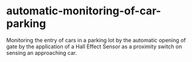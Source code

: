 # automatic-monitoring-of-car-parking
Monitoring the entry of cars in a parking lot by the automatic opening of gate by the application of a Hall Effect Sensor as a proximity switch on sensing an approaching car.
